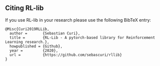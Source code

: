 ## Citing RL-lib

If you use RL-lib in your research please use the following BibTeX entry:
```text
@Misc{Curi2019RLLib,
  author =       {Sebastian Curi},
  title =        {RL-Lib - A pytorch-based library for Reinforcement Learning research.},
  howpublished = {Github},
  year =         {2020},
  url =          {https://github.com/sebascuri/rllib}
}
```
